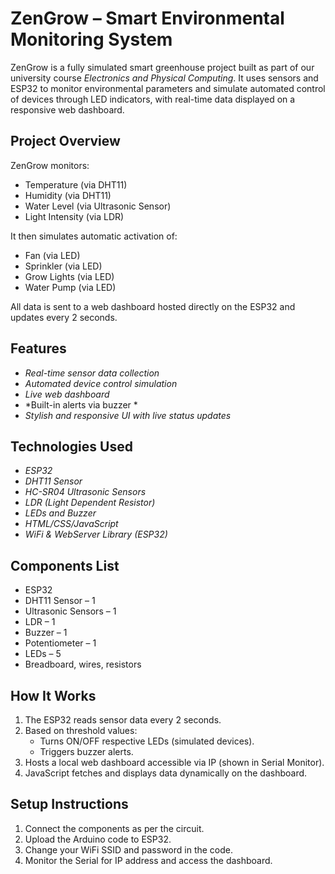 # ZenGrow – Smart Environmental Monitoring System

ZenGrow is a fully simulated smart greenhouse project built as part of our university course *Electronics and Physical Computing*. It uses sensors and ESP32 to monitor environmental parameters and simulate automated control of devices through LED indicators, with real-time data displayed on a responsive web dashboard.

## Project Overview

ZenGrow monitors:
- Temperature (via DHT11)
- Humidity (via DHT11)
- Water Level (via Ultrasonic Sensor)
- Light Intensity (via LDR)

It then simulates automatic activation of:
- Fan (via LED)
- Sprinkler (via LED)
- Grow Lights (via LED)
- Water Pump (via LED)

All data is sent to a web dashboard hosted directly on the ESP32 and updates every 2 seconds.

## Features

- *Real-time sensor data collection*
- *Automated device control simulation*
- *Live web dashboard*
- *Built-in alerts via buzzer *
- *Stylish and responsive UI with live status updates*

## Technologies Used

- *ESP32*
- *DHT11 Sensor*
- *HC-SR04 Ultrasonic Sensors*
- *LDR (Light Dependent Resistor)*
- *LEDs and Buzzer*
- *HTML/CSS/JavaScript*
- *WiFi & WebServer Library (ESP32)*

## Components List

- ESP32
- DHT11 Sensor – 1
- Ultrasonic Sensors – 1
- LDR – 1
- Buzzer – 1
- Potentiometer – 1
- LEDs – 5
- Breadboard, wires, resistors

## How It Works

1. The ESP32 reads sensor data every 2 seconds.
2. Based on threshold values:
   - Turns ON/OFF respective LEDs (simulated devices).
   - Triggers buzzer alerts.
3. Hosts a local web dashboard accessible via IP (shown in Serial Monitor).
4. JavaScript fetches and displays data dynamically on the dashboard.


## Setup Instructions

1. Connect the components as per the circuit.
2. Upload the Arduino code to ESP32.
3. Change your WiFi SSID and password in the code.
4. Monitor the Serial for IP address and access the dashboard.

